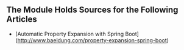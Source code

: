 ## The Module Holds Sources for the Following Articles
 - [Automatic Property Expansion with Spring Boot] (http://www.baeldung.com/property-expansion-spring-boot)